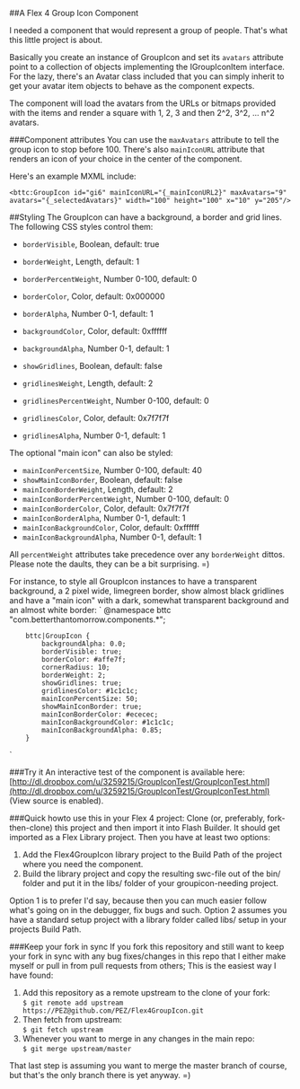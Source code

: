 ##A Flex 4 Group Icon Component

I needed a component that would represent a group of people. That's what this little project is about.

Basically you create an instance of GroupIcon and set its `avatars` attribute point to a collection of objects implementing the IGroupIconItem interface.
For the lazy, there's an Avatar class included that you can simply inherit to get your avatar item objects to behave as the component expects.

The component will load the avatars from the URLs or bitmaps provided with the items and render a square with 1, 2, 3 and then 2^2, 3^2, ... n^2 avatars.

###Component attributes
You can use the `maxAvatars` attribute to tell the group icon to stop before 100. There's also `mainIconURL` attribute that renders an
icon of your choice in the center of the component.

Here's an example MXML include:

`<bttc:GroupIcon id="gi6" mainIconURL="{_mainIconURL2}" maxAvatars="9" avatars="{_selectedAvatars}"
                 width="100" height="100" x="10" y="205"/>`

##Styling
The GroupIcon can have a background, a border and grid lines. The following CSS styles control them:
* `borderVisible`, Boolean, default: true
* `borderWeight`, Length, default: 1
* `borderPercentWeight`, Number 0-100, default: 0
* `borderColor`, Color, default: 0x000000
* `borderAlpha`, Number 0-1, default: 1

* `backgroundColor`, Color, default: 0xffffff
* `backgroundAlpha`, Number 0-1, default: 1

* `showGridlines`, Boolean, default: false
* `gridlinesWeight`, Length, default: 2
* `gridlinesPercentWeight`, Number 0-100, default: 0
* `gridlinesColor`, Color, default: 0x7f7f7f
* `gridlinesAlpha`, Number 0-1, default: 1

The optional "main icon" can also be styled:

* `mainIconPercentSize`, Number 0-100, default: 40
* `showMainIconBorder`, Boolean, default: false
* `mainIconBorderWeight`, Length, default: 2
* `mainIconBorderPercentWeight`, Number 0-100, default: 0
* `mainIconBorderColor`, Color, default: 0x7f7f7f
* `mainIconBorderAlpha`, Number 0-1, default: 1
* `mainIconBackgroundColor`, Color, default: 0xffffff
* `mainIconBackgroundAlpha`, Number 0-1, default: 1

All `percentWeight` attributes take precedence over any `borderWeight` dittos. Please note the daults, they can be a bit surprising. =)

For instance, to style all GroupIcon instances to have a transparent background, a 2 pixel wide, limegreen border,
show almost black gridlines and have a "main icon" with a dark, somewhat transparent background and an almost white border:
`
		@namespace bttc "com.betterthantomorrow.components.*";

		bttc|GroupIcon {
			backgroundAlpha: 0.0;
			borderVisible: true;
			borderColor: #affe7f;
			cornerRadius: 10;
			borderWeight: 2;
			showGridlines: true;
			gridlinesColor: #1c1c1c;
			mainIconPercentSize: 50;
			showMainIconBorder: true;
			mainIconBorderColor: #ececec;
			mainIconBackgroundColor: #1c1c1c;
			mainIconBackgroundAlpha: 0.85;
		}		
`

###Try it
An interactive test of the component is available here: [http://dl.dropbox.com/u/3259215/GroupIconTest/GroupIconTest.html](http://dl.dropbox.com/u/3259215/GroupIconTest/GroupIconTest.html)
(View source is enabled).

###Quick howto use this in your Flex 4 project:
Clone (or, preferably, fork-then-clone) this project and then import it into Flash Builder.
It should get imported as a Flex Library project. Then you have at least two options:

1. Add the Flex4GroupIcon library project to the Build Path of the project where you need the component.
2. Build the library project and copy the resulting swc-file out of the bin/ folder and put it in the libs/ folder of your groupicon-needing project.

Option 1 is to prefer I'd say, because then you can much easier follow what's going on in the debugger, fix bugs and such.
Option 2 assumes you have a standard setup project with a library folder called libs/ setup in your projects Build Path.

###Keep your fork in sync
If you fork this repository and still want to keep your fork in sync with any bug fixes/changes in this repo that I either make
myself or pull in from pull requests from others; This is the easiest way I have found:

1. Add this repository as a remote upstream to the clone of your fork: <br>
 `$ git remote add upstream https://PEZ@github.com/PEZ/Flex4GroupIcon.git`
2. Then fetch from upstream:<br>
 `$ git fetch upstream`
3. Whenever you want to merge in any changes in the main repo:<br>
 `$ git merge upstream/master`

That last step is assuming you want to merge the master branch of course, but that's the only branch there is yet anyway. =)
